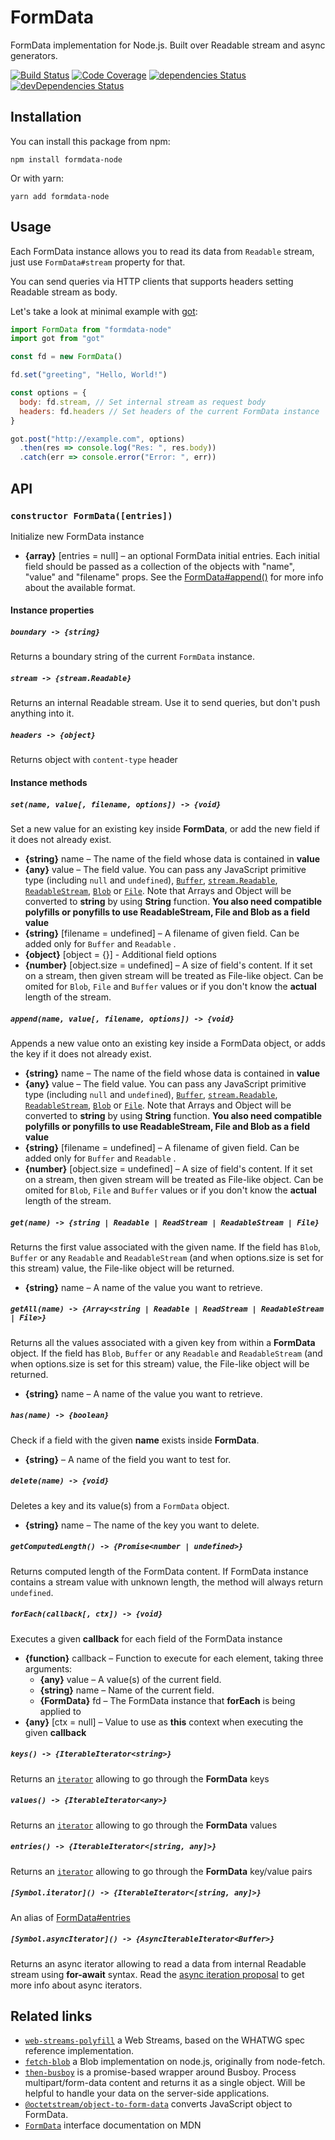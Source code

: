 # FormData

FormData implementation for Node.js. Built over Readable stream and async generators.

[![Build Status](https://travis-ci.org/octet-stream/form-data.svg?branch=master)](https://travis-ci.org/octet-stream/form-data)
[![Code Coverage](https://codecov.io/github/octet-stream/form-data/coverage.svg?branch=master)](https://codecov.io/github/octet-stream/form-data?branch=master)
[![dependencies Status](https://david-dm.org/octet-stream/form-data/status.svg)](https://david-dm.org/octet-stream/form-data)
[![devDependencies Status](https://david-dm.org/octet-stream/form-data/dev-status.svg)](https://david-dm.org/octet-stream/form-data?type=dev)

## Installation

You can install this package from npm:

```
npm install formdata-node
```

Or with yarn:

```
yarn add formdata-node
```

## Usage

Each FormData instance allows you to read its data from `Readable` stream,
just use `FormData#stream` property for that.

You can send queries via HTTP clients that supports headers setting Readable stream as body.

Let's take a look at minimal example with [got](https://github.com/sindresorhus/got):

```js
import FormData from "formdata-node"
import got from "got"

const fd = new FormData()

fd.set("greeting", "Hello, World!")

const options = {
  body: fd.stream, // Set internal stream as request body
  headers: fd.headers // Set headers of the current FormData instance
}

got.post("http://example.com", options)
  .then(res => console.log("Res: ", res.body))
  .catch(err => console.error("Error: ", err))
```

## API

### `constructor FormData([entries])`

Initialize new FormData instance

  - **{array}** [entries = null] – an optional FormData initial entries.
    Each initial field should be passed as a collection of the objects
    with "name", "value" and "filename" props.
    See the [FormData#append()](#appendname-value-filename---void) for more info about the available format.

#### Instance properties

##### `boundary -> {string}`

Returns a boundary string of the current `FormData` instance.

##### `stream -> {stream.Readable}`

Returns an internal Readable stream. Use it to send queries, but don't push
anything into it.

##### `headers -> {object}`

Returns object with `content-type` header

#### Instance methods

##### `set(name, value[, filename, options]) -> {void}`

Set a new value for an existing key inside **FormData**,
or add the new field if it does not already exist.

  - **{string}** name – The name of the field whose data is contained in **value**
  - **{any}** value – The field value. You can pass any JavaScript primitive type (including `null` and `undefined`),
    [`Buffer`](https://nodejs.org/api/buffer.html#buffer_buffer), [`stream.Readable`](https://nodejs.org/api/stream.html#stream_class_stream_readable),
    [`ReadableStream`](https://developer.mozilla.org/en-US/docs/Web/API/ReadableStream), [`Blob`](https://developer.mozilla.org/en-US/docs/Web/API/Blob)
    or [`File`](https://developer.mozilla.org/en-US/docs/Web/API/File).
    Note that Arrays and Object will be converted to **string** by using **String** function.
    **You also need compatible polyfills or ponyfills to use ReadableStream, File and Blob as a field value**
  - **{string}** [filename = undefined] – A filename of given field. Can be added only for `Buffer` and `Readable` .
  - **{object}** [object = {}] - Additional field options
  - **{number}** [object.size = undefined] – A size of field's content. If it set on a stream, then given stream will be treated as File-like object.
    Can be omited for `Blob`, `File` and `Buffer` values or if you don't know the **actual** length of the stream.

##### `append(name, value[, filename, options]) -> {void}`

Appends a new value onto an existing key inside a FormData object,
or adds the key if it does not already exist.

  - **{string}** name – The name of the field whose data is contained in **value**
  - **{any}** value – The field value. You can pass any JavaScript primitive type (including `null` and `undefined`),
    [`Buffer`](https://nodejs.org/api/buffer.html#buffer_buffer), [`stream.Readable`](https://nodejs.org/api/stream.html#stream_class_stream_readable),
    [`ReadableStream`](https://developer.mozilla.org/en-US/docs/Web/API/ReadableStream), [`Blob`](https://developer.mozilla.org/en-US/docs/Web/API/Blob)
    or [`File`](https://developer.mozilla.org/en-US/docs/Web/API/File).
    Note that Arrays and Object will be converted to **string** by using **String** function.
    **You also need compatible polyfills or ponyfills to use ReadableStream, File and Blob as a field value**
  - **{string}** [filename = undefined] – A filename of given field. Can be added only for `Buffer` and `Readable` .
  - **{number}** [object.size = undefined] – A size of field's content. If it set on a stream, then given stream will be treated as File-like object.
    Can be omited for `Blob`, `File` and `Buffer` values or if you don't know the **actual** length of the stream.

##### `get(name) -> {string | Readable | ReadStream | ReadableStream | File}`

Returns the first value associated with the given name.
If the field has `Blob`, `Buffer` or any `Readable` and `ReadableStream` (and when options.size is set for this stream) value, the File-like object will be returned.

  - **{string}** name – A name of the value you want to retrieve.

##### `getAll(name) -> {Array<string | Readable | ReadStream | ReadableStream | File>}`

Returns all the values associated with a given key from within a **FormData** object.
If the field has `Blob`, `Buffer` or any `Readable` and `ReadableStream` (and when options.size is set for this stream) value, the File-like object will be returned.

  - **{string}** name – A name of the value you want to retrieve.

##### `has(name) -> {boolean}`

Check if a field with the given **name** exists inside **FormData**.

  - **{string}** – A name of the field you want to test for.

##### `delete(name) -> {void}`

Deletes a key and its value(s) from a `FormData` object.

  - **{string}** name – The name of the key you want to delete.

##### `getComputedLength() -> {Promise<number | undefined>}`

Returns computed length of the FormData content. If FormData instance contains
a stream value with unknown length, the method will always return `undefined`.

##### `forEach(callback[, ctx]) -> {void}`

Executes a given **callback** for each field of the FormData instance

  - **{function}** callback – Function to execute for each element, taking three arguments:
    + **{any}** value – A value(s) of the current field.
    + **{string}** name – Name of the current field.
    + **{FormData}** fd – The FormData instance that **forEach** is being applied to
  - **{any}** [ctx = null] – Value to use as **this** context when executing the given **callback**

##### `keys() -> {IterableIterator<string>}`

Returns an [`iterator`](https://developer.mozilla.org/en-US/docs/Web/JavaScript/Reference/Iteration_protocols) allowing to go through the **FormData** keys

##### `values() -> {IterableIterator<any>}`

Returns an [`iterator`](https://developer.mozilla.org/en-US/docs/Web/JavaScript/Reference/Iteration_protocols) allowing to go through the **FormData** values

##### `entries() -> {IterableIterator<[string, any]>}`

Returns an [`iterator`](https://developer.mozilla.org/en-US/docs/Web/JavaScript/Reference/Iteration_protocols) allowing to go through the **FormData** key/value pairs

##### `[Symbol.iterator]() -> {IterableIterator<[string, any]>}`

An alias of [FormData#entries](#entries---iterator)

##### `[Symbol.asyncIterator]() -> {AsyncIterableIterator<Buffer>}`

Returns an async iterator allowing to read a data from internal Readable stream using **for-await** syntax.
Read the [async iteration proposal](https://github.com/tc39/proposal-async-iteration) to get more info about async iterators.

## Related links

  - [`web-streams-polyfill`](https://github.com/MattiasBuelens/web-streams-polyfill) a Web Streams, based on the WHATWG spec reference implementation.
  - [`fetch-blob`](https://github.com/bitinn/fetch-blob) a Blob implementation on node.js, originally from node-fetch.
  - [`then-busboy`](https://github.com/octet-stream/then-busboy) is a promise-based wrapper around Busboy.
    Process multipart/form-data content and returns it as a single object.
    Will be helpful to handle your data on the server-side applications.
  - [`@octetstream/object-to-form-data`](https://github.com/octet-stream/object-to-form-data) converts JavaScript object to FormData.
  - [`FormData`](https://developer.mozilla.org/en-US/docs/Web/API/FormData) interface documentation on MDN
